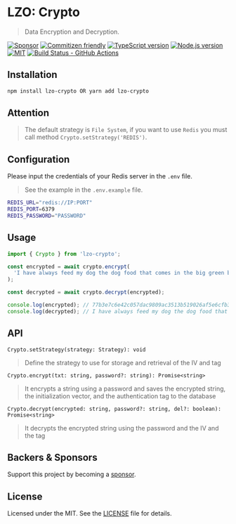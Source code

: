 # LZO: Crypto

> Data Encryption and Decryption.

[![Sponsor][sponsor-badge]][sponsor]
[![Commitizen friendly][commitizen-badge]][commitizen]
[![TypeScript version][ts-badge]][typescript-4-9]
[![Node.js version][nodejs-badge]][nodejs]
[![MIT][license-badge]][license]
[![Build Status - GitHub Actions][gha-badge]][gha-ci]

## Installation

```bash
npm install lzo-crypto OR yarn add lzo-crypto
```

## Attention

> The default strategy is `File System`, if you want to use `Redis` you must call method `Crypto.setStrategy('REDIS')`.

## Configuration

Please input the credentials of your Redis server in the `.env` file.

> See the example in the `.env.example` file.

```bash
REDIS_URL="redis://IP:PORT"
REDIS_PORT=6379
REDIS_PASSWORD="PASSWORD"
```

## Usage

```typescript
import { Crypto } from 'lzo-crypto';

const encrypted = await crypto.encrypt(
  'I have always feed my dog the dog food that comes in the big green bag.',
);

const decrypted = await crypto.decrypt(encrypted);

console.log(encrypted); // 77b3e7c6e42c057dac9809ac3513b519026af5e6cfb33dbb6
console.log(decrypted); // I have always feed my dog the dog food that comes in the big green bag.
```

## API

`Crypto.setStrategy(strategy: Strategy): void`

> Define the strategy to use for storage and retrieval of the IV and tag

`Crypto.encrypt(txt: string, password?: string): Promise<string>`

> It encrypts a string using a password and saves the encrypted string, the initialization vector, and the authentication tag to the database

`Crypto.decrypt(encrypted: string, password?: string, del?: boolean): Promise<string>`

> It decrypts the encrypted string using the password and the IV and the tag

## Backers & Sponsors

Support this project by becoming a [sponsor][sponsor].

## License

Licensed under the MIT. See the [LICENSE](https://github.com/Lack-Zillions-Over/crypto/blob/main/LICENSE) file for details.

[commitizen-badge]: https://img.shields.io/badge/commitizen-friendly-brightgreen.svg
[commitizen]: http://commitizen.github.io/cz-cli/
[ts-badge]: https://img.shields.io/badge/TypeScript-4.9-blue.svg
[nodejs-badge]: https://img.shields.io/badge/Node.js->=%2018.12.1-blue.svg
[nodejs]: https://nodejs.org/dist/latest-v18.x/docs/api/
[gha-badge]: https://github.com/Lack-Zillions-Over/crypto/actions/workflows/nodejs.yml/badge.svg
[gha-ci]: https://github.com/Lack-Zillions-Over/crypto/actions/workflows/nodejs.yml
[typescript-4-9]: https://devblogs.microsoft.com/typescript/announcing-typescript-4-9/
[license-badge]: https://img.shields.io/badge/license-MIT-blue.svg
[license]: https://github.com/Lack-Zillions-Over/crypto/blob/main/LICENSE
[sponsor-badge]: https://img.shields.io/badge/♥-Sponsor-fc0fb5.svg
[sponsor]: https://github.com/sponsors/Lack-Zillions-Over
